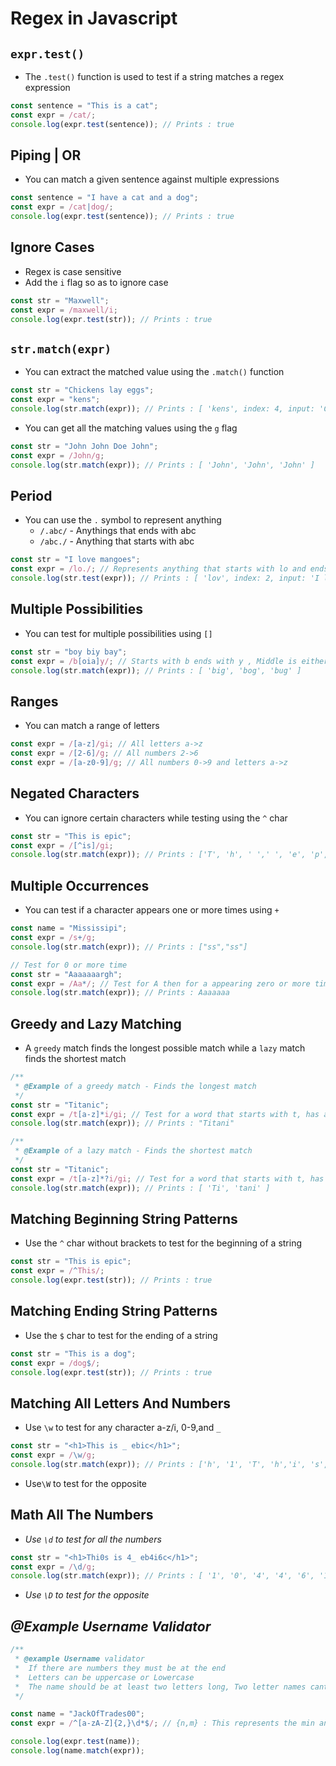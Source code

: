 # **Regex in Javascript**

## `expr.test()`

- The `.test()` function is used to test if a string matches a regex expression

```js
const sentence = "This is a cat";
const expr = /cat/;
console.log(expr.test(sentence)); // Prints : true
```

## **Piping | OR**

- You can match a given sentence against multiple expressions

```js
const sentence = "I have a cat and a dog";
const expr = /cat|dog/;
console.log(expr.test(sentence)); // Prints : true
```

## **Ignore Cases**

- Regex is case sensitive
- Add the `i` flag so as to ignore case

```js
const str = "Maxwell";
const expr = /maxwell/i;
console.log(expr.test(str)); // Prints : true
```

## `str.match(expr)`

- You can extract the matched value using the `.match()` function

```js
const str = "Chickens lay eggs";
const expr = "kens";
console.log(str.match(expr)); // Prints : [ 'kens', index: 4, input: 'Chickens lay eggs', groups: undefined ]
```

- You can get all the matching values using the `g` flag

```js
const str = "John John Doe John";
const expr = /John/g;
console.log(str.match(expr)); // Prints : [ 'John', 'John', 'John' ]
```

## **Period**

- You can use the `.` symbol to represent anything
  - `/.abc/` - Anythings that ends with abc
  - `/abc./` - Anything that starts with abc

```js
const str = "I love mangoes";
const expr = /lo./; // Represents anything that starts with lo and ends in any character
console.log(str.test(expr)); // Prints : [ 'lov', index: 2, input: 'I love Mangoes', groups: undefined ]
```

## **Multiple Possibilities**

- You can test for multiple possibilities using `[]`

```js
const str = "boy biy bay";
const expr = /b[oia]y/; // Starts with b ends with y , Middle is either o,i,a
console.log(str.match(expr)); // Prints : [ 'big', 'bog', 'bug' ]
```

## **Ranges**

- You can match a range of letters

```js
const expr = /[a-z]/gi; // All letters a->z
const expr = /[2-6]/g; // All numbers 2->6
const expr = /[a-z0-9]/g; // All numbers 0->9 and letters a->z
```

## **Negated Characters**

- You can ignore certain characters while testing using the `^` char

```js
const str = "This is epic";
const expr = /[^is]/gi;
console.log(str.match(expr)); // Prints : ['T', 'h', ' ',' ', 'e', 'p','c']
```

## **Multiple Occurrences**

- You can test if a character appears one or more times using `+`

```js
const name = "Mississipi";
const expr = /s+/g;
console.log(str.match(expr)); // Prints : ["ss","ss"]

// Test for 0 or more time
const str = "Aaaaaaargh";
const expr = /Aa*/; // Test for A then for a appearing zero or more times
console.log(str.match(expr)); // Prints : Aaaaaaa
```

## **Greedy and Lazy Matching**

- A `greedy` match finds the longest possible match while a `lazy` match finds the shortest match

```js
/**
 * @Example of a greedy match - Finds the longest match
 */
const str = "Titanic";
const expr = /t[a-z]*i/gi; // Test for a word that starts with t, has any number of chars (a-z)between ,ends with i
console.log(str.match(expr)); // Prints : "Titani"

/**
 * @Example of a lazy match - Finds the shortest match
 */
const str = "Titanic";
const expr = /t[a-z]*?i/gi; // Test for a word that starts with t, has the least number of chars (a-z)between ,ends with i
console.log(str.match(expr)); // Prints : [ 'Ti', 'tani' ]
```

## **Matching Beginning String Patterns**

- Use the `^` char without brackets to test for the beginning of a string

```js
const str = "This is epic";
const expr = /^This/;
console.log(expr.test(str)); // Prints : true
```

## **Matching Ending String Patterns**

- Use the `$` char to test for the ending of a string

```js
const str = "This is a dog";
const expr = /dog$/;
console.log(expr.test(str)); // Prints : true
```

## **Matching All Letters And Numbers**

- Use `\w` to test for any character a-z/i, 0-9,and `_`

```js
const str = "<h1>This is _ ebic</h1>";
const expr = /\w/g;
console.log(str.match(expr)); // Prints : ['h', '1', 'T', 'h','i', 's', 'i', 's','_', 'e', 'b', 'i','c', 'h', '1']
```

- Use`\W` to test for the opposite

## **Math All The Numbers**

- _Use `\d` to test for all the numbers_

```js
const str = "<h1>Thi0s is 4_ eb4i6c</h1>";
const expr = /\d/g;
console.log(str.match(expr)); // Prints : [ '1', '0', '4', '4', '6', '1' ]
```

- _Use `\D` to test for the opposite_

## _@Example Username Validator_

```js
/**
 * @example Username validator
 *  If there are numbers they must be at the end
 *  Letters can be uppercase or Lowercase
 *  The name should be at least two letters long, Two letter names cant have numbers
 */

const name = "JackOfTrades00";
const expr = /^[a-zA-Z]{2,}\d*$/; // {n,m} : This represents the min and the max number of matches

console.log(expr.test(name));
console.log(name.match(expr));
```
